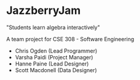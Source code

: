 JazzberryJam
============

"Students learn algebra interactively"

A team project for CSE 308 - Software Engineering

- Chris Ogden (Lead Programmer)
- Varsha Paidi (Project Manager)
- Hanne Paine (Lead Designer)
- Scott Macdonell (Data Designer)
